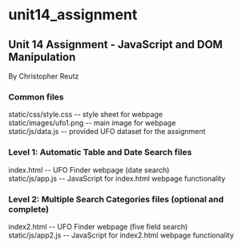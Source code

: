 # unit14_assignment<br/>
## Unit 14 Assignment - JavaScript and DOM Manipulation<br/>
By Christopher Reutz<br/>

### Common files<br/>

static/css/style.css  -- style sheet for webpage<br/>
static/images/ufo1.png  -- main image for webpage<br/>
static/js/data.js  -- provided UFO dataset for the assignment<br/>

### Level 1: Automatic Table and Date Search files<br/>

index.html  -- UFO Finder webpage (date search)<br/>
static/js/app.js  -- JavaScript for index.html webpage functionality<br/>

### Level 2: Multiple Search Categories files (optional and complete)<br/>

index2.html  -- UFO Finder webpage (five field search)<br/>
static/js/app2.js  -- JavaScript for index2.html webpage functionality<br/>
